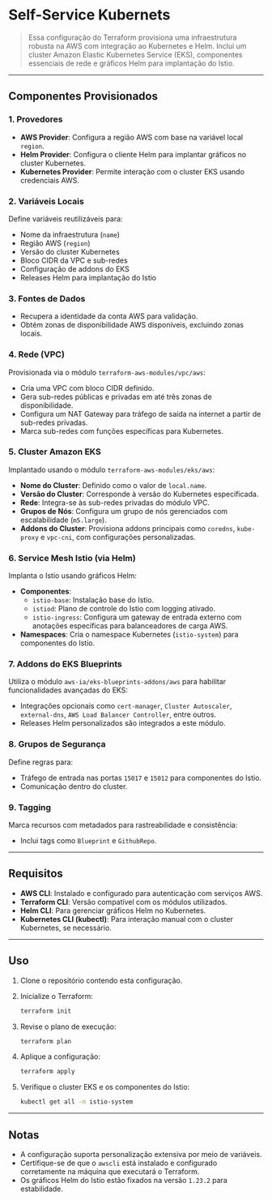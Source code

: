 # Self-Service Kubernets

> Essa configuração do Terraform provisiona uma infraestrutura robusta na AWS com integração ao Kubernetes e Helm. Inclui um cluster Amazon Elastic Kubernetes Service (EKS), componentes essenciais de rede e gráficos Helm para implantação do Istio.
---

## Componentes Provisionados

### 1. **Provedores**

- **AWS Provider**: Configura a região AWS com base na variável local `region`.
- **Helm Provider**: Configura o cliente Helm para implantar gráficos no cluster Kubernetes.
- **Kubernetes Provider**: Permite interação com o cluster EKS usando credenciais AWS.

### 2. **Variáveis Locais**

Define variáveis reutilizáveis para:

- Nome da infraestrutura (`name`)
- Região AWS (`region`)
- Versão do cluster Kubernetes
- Bloco CIDR da VPC e sub-redes
- Configuração de addons do EKS
- Releases Helm para implantação do Istio

### 3. **Fontes de Dados**

- Recupera a identidade da conta AWS para validação.
- Obtém zonas de disponibilidade AWS disponíveis, excluindo zonas locais.

### 4. **Rede (VPC)**

Provisionada via o módulo `terraform-aws-modules/vpc/aws`:

- Cria uma VPC com bloco CIDR definido.
- Gera sub-redes públicas e privadas em até três zonas de disponibilidade.
- Configura um NAT Gateway para tráfego de saída na internet a partir de sub-redes privadas.
- Marca sub-redes com funções específicas para Kubernetes.

### 5. **Cluster Amazon EKS**

Implantado usando o módulo `terraform-aws-modules/eks/aws`:

- **Nome do Cluster**: Definido como o valor de `local.name`.
- **Versão do Cluster**: Corresponde à versão do Kubernetes especificada.
- **Rede**: Integra-se às sub-redes privadas do módulo VPC.
- **Grupos de Nós**: Configura um grupo de nós gerenciados com escalabilidade (`m5.large`).
- **Addons do Cluster**: Provisiona addons principais como `coredns`, `kube-proxy` e `vpc-cni`, com configurações personalizadas.

### 6. **Service Mesh Istio (via Helm)**

Implanta o Istio usando gráficos Helm:

- **Componentes**:
  - `istio-base`: Instalação base do Istio.
  - `istiod`: Plano de controle do Istio com logging ativado.
  - `istio-ingress`: Configura um gateway de entrada externo com anotações específicas para balanceadores de carga AWS.
- **Namespaces**: Cria o namespace Kubernetes (`istio-system`) para componentes do Istio.

### 7. **Addons do EKS Blueprints**

Utiliza o módulo `aws-ia/eks-blueprints-addons/aws` para habilitar funcionalidades avançadas do EKS:

- Integrações opcionais como `cert-manager`, `Cluster Autoscaler`, `external-dns`, `AWS Load Balancer Controller`, entre outros.
- Releases Helm personalizados são integrados a este módulo.

### 8. **Grupos de Segurança**

Define regras para:

- Tráfego de entrada nas portas `15017` e `15012` para componentes do Istio.
- Comunicação dentro do cluster.

### 9. **Tagging**

Marca recursos com metadados para rastreabilidade e consistência:

- Inclui tags como `Blueprint` e `GithubRepo`.

---

## Requisitos

- **AWS CLI**: Instalado e configurado para autenticação com serviços AWS.
- **Terraform CLI**: Versão compatível com os módulos utilizados.
- **Helm CLI**: Para gerenciar gráficos Helm no Kubernetes.
- **Kubernetes CLI (kubectl)**: Para interação manual com o cluster Kubernetes, se necessário.

---

## Uso

1. Clone o repositório contendo esta configuração.
2. Inicialize o Terraform:

   ```bash
   terraform init
   ```

3. Revise o plano de execução:

   ```bash
   terraform plan
   ```

4. Aplique a configuração:

   ```bash
   terraform apply
   ```

5. Verifique o cluster EKS e os componentes do Istio:

   ```bash
   kubectl get all -n istio-system
   ```

---

## Notas

- A configuração suporta personalização extensiva por meio de variáveis.
- Certifique-se de que o `awscli` está instalado e configurado corretamente na máquina que executará o Terraform.
- Os gráficos Helm do Istio estão fixados na versão `1.23.2` para estabilidade.
